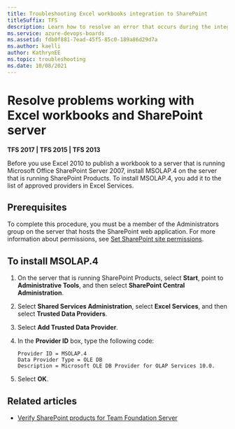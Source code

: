 ```yaml
---
title: Troubleshooting Excel workbooks integration to SharePoint
titleSuffix: TFS
description: Learn how to resolve an error that occurs during the integration of SharePoint and an Excel workbook. 
ms.service: azure-devops-boards
ms.assetid: fdb0f881-7ead-45f5-85c0-189a86d29d7a
ms.author: kaelli
author: KathrynEE
ms.topic: troubleshooting
ms.date: 10/08/2021
---
```


# Resolve problems working with Excel workbooks and SharePoint server


**TFS 2017 | TFS 2015 | TFS 2013**

Before you use Excel 2010 to publish a workbook to a server that is running Microsoft Office SharePoint Server 2007, install MSOLAP.4 on the server that is running SharePoint Products. To install MSOLAP.4, you add it to the list of approved providers in Excel Services.  
  
## Prerequisites   
  
To complete this procedure, you must be a member of the Administrators group on the server that hosts the SharePoint web application. For more information about permissions, see [Set SharePoint site permissions](/previous-versions/azure/devops/report/sharepoint-dashboards/set-sharepoint-permissions).  
  
## To install MSOLAP.4  
  
1.  On the server that is running SharePoint Products, select **Start**, point to **Administrative Tools**, and then select **SharePoint Central Administration**.  
  
2.  Select **Shared Services Administration**, select **Excel Services**, and then select **Trusted Data Providers**.  
  
3.  Select **Add Trusted Data Provider**.  
  
4.  In the **Provider ID** box, type the following code:  
  
    ```  
    Provider ID = MSOLAP.4  
    Data Provider Type = OLE DB  
    Description = Microsoft OLE DB Provider for OLAP Services 10.0.  
    ```  
  
5.  Select **OK**.  
  
## Related articles
 
- [Verify SharePoint products for Team Foundation Server](/previous-versions/azure/devops/server/sharepoint/verify-sharepoint)
